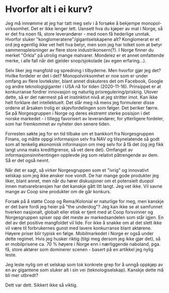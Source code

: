 # Hvorfor alt i ei kurv?


Jeg må innrømme at jeg har tatt meg selv i å forsøke å bekjempe monopol-virksomhet. Det er ikke lenger lett. Uansett hva du kjøper av mat i Norge, så er det
fra noen få, store leverandører - med noen få hederlige unntak. Hvorfor sluker "konglomeratene"/gigantselskapene alt? 
Konglomerat er et ord jeg egentlig ikke vet helt hva betyr, men som jeg
har tolket som at betyr sammenspleisninger av flere store industrikonsern(?). I Norge finner du merket "Orkla" på utrolig mange matvarer. Mondelez er et annet
omfattende merke, i alle fall når det gjelder snop/sjokolade (av egen erfaring...).


Selv liker jeg mangfold og spredning i tilbyderne. Men hvorfor gjør jeg det? Hvilke fordeler er det i det? Monopolvirksomhet er noe som er under omfang
av flere lovtekster, blant annet diskuteres det om Facebook, Google og andre teknologigiganter i USA nå for tiden (2020-11-16). Prinsippet er at
konkurranse fordrer innovasjon og naturlig prisregulering/priskrig. Utover dette, så er det nærmest på et instinktivt nivå at jeg stritter imot. Kan ikke
helt forklare det intellektuelt. Det slår meg nå mens jeg formulerer disse ordene at årsaken trolig er skjevfordelingen som følger. Det beriker færre. Se på
Norgesgruppen i Norge og deres ekstremt sterke posisjon i det norske markedet - i tillegg 
favorisert av leverandører, for ytterligere fordeler, som har fremkommet
av nyheter den senere tiden.


Forresten søkte jeg for en tid tilbake om et bankkort fra Norgesgruppen Finans, og måtte oppgi informasjon selv fra NAV og 
tilsynelatende så godt som all tenkelig økonomisk
informasjon om meg selv for å få det (og jeg fikk langt unna maks kredittgrense, så vet dere det). Omfanget av informasjonsinnhentingen
opplevde jeg som relativt påtrengende av dem. Så er det også nevnt.


Når det er sagt, så virker Norgesgruppen som et "ivrig" og innovativt selskap som jeg ikke ønsker noe vondt. De har mange gode produkter jeg liker, blant annet,
men når du hører diskusjoner om et potensielt duopol innen matvarebransjen har det kanskje gått litt langt. Jeg vet ikke. Vil savne mange av Coop sine
produkter om de går konkurs.


Forsøk på å støtte Coop og Rema/Kolonial er naturlige 
for meg, men kanskje er det bare fordi jeg heier på "the underdog"? Jeg kan ikke se
at samfunnet hverken nasjonalt, globalt eller etisk er tjent med at Coop forsvinner og Norgesgruppen spiser opp det meste av markedsandelen som står igjen.
En del av det positive mangfoldet vil lide. 
For ikke å snakke om at det slett ikke vil være til forbrukernes gunst med lavere konkurranse blant aktørene. Høyere priser blir typisk en følge. Mobilmarkedet
i Norge er også under dette regimet. Hvis jeg husker riktig (tilgi meg dersom jeg ikke gjør det), så er mobilprisene ca. 70 % høyere i Norge enn i nærliggende
naboland, pga. få, store aktører som dominerer scenen - basert på en artikkel jeg nylig leste.


Jeg leste nylig om et selskap som tok konkrete grep for å unngå oppkjøp av en av gigantene som sluker alt i sin vei (teknologiselskap).
Kanskje dette må bli mer utbredt?


Dett var dett. Sikkert ikke så viktig.
